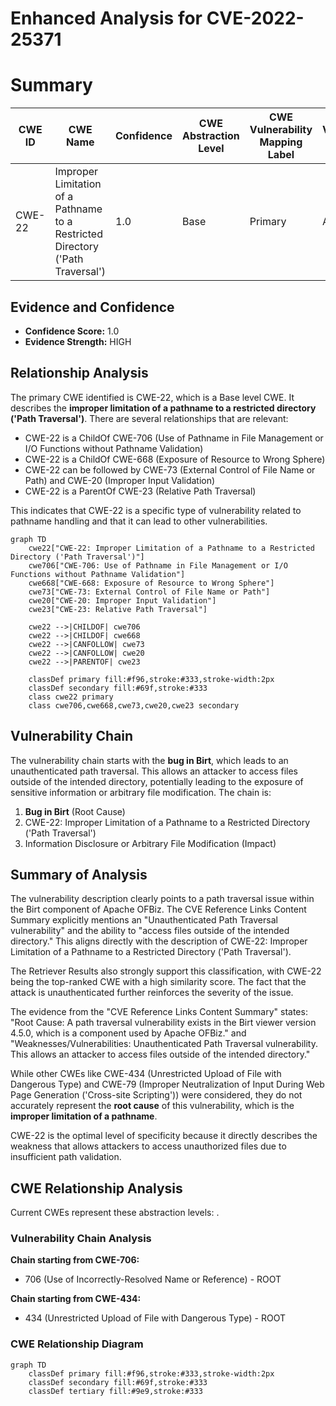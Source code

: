 # Enhanced Analysis for CVE-2022-25371

# Summary
| CWE ID | CWE Name | Confidence | CWE Abstraction Level | CWE Vulnerability Mapping Label | CWE-Vulnerability Mapping Notes |
|---|---|---|---|---|---|
| CWE-22 | Improper Limitation of a Pathname to a Restricted Directory ('Path Traversal') | 1.0 | Base | Primary | Allowed |

## Evidence and Confidence

*   **Confidence Score:** 1.0
*   **Evidence Strength:** HIGH

## Relationship Analysis
The primary CWE identified is CWE-22, which is a Base level CWE. It describes the **improper limitation of a pathname to a restricted directory ('Path Traversal')**. There are several relationships that are relevant:

*   CWE-22 is a ChildOf CWE-706 (Use of Pathname in File Management or I/O Functions without Pathname Validation)
*   CWE-22 is a ChildOf CWE-668 (Exposure of Resource to Wrong Sphere)
*   CWE-22 can be followed by CWE-73 (External Control of File Name or Path) and CWE-20 (Improper Input Validation)
*   CWE-22 is a ParentOf CWE-23 (Relative Path Traversal)

This indicates that CWE-22 is a specific type of vulnerability related to pathname handling and that it can lead to other vulnerabilities.

```mermaid
graph TD
    cwe22["CWE-22: Improper Limitation of a Pathname to a Restricted Directory ('Path Traversal')"]
    cwe706["CWE-706: Use of Pathname in File Management or I/O Functions without Pathname Validation"]
    cwe668["CWE-668: Exposure of Resource to Wrong Sphere"]
    cwe73["CWE-73: External Control of File Name or Path"]
    cwe20["CWE-20: Improper Input Validation"]
    cwe23["CWE-23: Relative Path Traversal"]

    cwe22 -->|CHILDOF| cwe706
    cwe22 -->|CHILDOF| cwe668
    cwe22 -->|CANFOLLOW| cwe73
    cwe22 -->|CANFOLLOW| cwe20
    cwe22 -->|PARENTOF| cwe23

    classDef primary fill:#f96,stroke:#333,stroke-width:2px
    classDef secondary fill:#69f,stroke:#333
    class cwe22 primary
    class cwe706,cwe668,cwe73,cwe20,cwe23 secondary
```

## Vulnerability Chain
The vulnerability chain starts with the **bug in Birt**, which leads to an unauthenticated path traversal. This allows an attacker to access files outside of the intended directory, potentially leading to the exposure of sensitive information or arbitrary file modification. The chain is:

1.  **Bug in Birt** (Root Cause)
2.  CWE-22: Improper Limitation of a Pathname to a Restricted Directory ('Path Traversal')
3.  Information Disclosure or Arbitrary File Modification (Impact)

## Summary of Analysis
The vulnerability description clearly points to a path traversal issue within the Birt component of Apache OFBiz. The CVE Reference Links Content Summary explicitly mentions an "Unauthenticated Path Traversal vulnerability" and the ability to "access files outside of the intended directory." This aligns directly with the description of CWE-22: Improper Limitation of a Pathname to a Restricted Directory ('Path Traversal').

The Retriever Results also strongly support this classification, with CWE-22 being the top-ranked CWE with a high similarity score. The fact that the attack is unauthenticated further reinforces the severity of the issue.

The evidence from the "CVE Reference Links Content Summary" states: "Root Cause: A path traversal vulnerability exists in the Birt viewer version 4.5.0, which is a component used by Apache OFBiz." and "Weaknesses/Vulnerabilities: Unauthenticated Path Traversal vulnerability. This allows an attacker to access files outside of the intended directory."

While other CWEs like CWE-434 (Unrestricted Upload of File with Dangerous Type) and CWE-79 (Improper Neutralization of Input During Web Page Generation ('Cross-site Scripting')) were considered, they do not accurately represent the **root cause** of this vulnerability, which is the **improper limitation of a pathname**.

CWE-22 is the optimal level of specificity because it directly describes the weakness that allows attackers to access unauthorized files due to insufficient path validation.


## CWE Relationship Analysis

Current CWEs represent these abstraction levels: .


### Vulnerability Chain Analysis

**Chain starting from CWE-706:**
- 706 (Use of Incorrectly-Resolved Name or Reference) - ROOT


**Chain starting from CWE-434:**
- 434 (Unrestricted Upload of File with Dangerous Type) - ROOT



### CWE Relationship Diagram

```mermaid
graph TD
    classDef primary fill:#f96,stroke:#333,stroke-width:2px
    classDef secondary fill:#69f,stroke:#333
    classDef tertiary fill:#9e9,stroke:#333
```